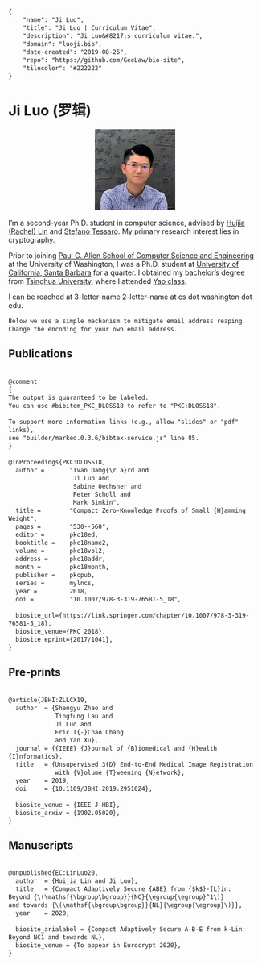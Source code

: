 ```bio-meta
{
    "name": "Ji Luo",
    "title": "Ji Luo | Curriculum Vitae",
    "description": "Ji Luo&#8217;s curriculum vitae.",
    "domain": "luoji.bio",
    "date-created": "2019-08-25",
    "repo": "https://github.com/GeeLaw/bio-site",
    "tilecolor": "#222222"
}
```

# Ji Luo<span aria-hidden="true"> (</span><span lang="zh-CN">罗辑</span><span aria-hidden="true">)</span>

<figure class="gl-page-background gl-float-right gl-image-box" style="text-align: center;"><img src="/assets/images/hero-image.jpg" alt="A photo of Ji Luo" width="160" height="160" style="max-width: 160px;" /></figure>

I’m a second-year Ph.D. student in computer science, advised by [Huijia (Rachel) Lin](https://homes.cs.washington.edu/~rachel/) and [Stefano Tessaro](https://homes.cs.washington.edu/~tessaro/). My primary research interest lies in cryptography.

Prior to joining [Paul G. Allen School of Computer Science and Engineering](https://www.cs.washington.edu/) at the University of Washington, I was a Ph.D. student at [University of California, Santa Barbara](https://cs.ucsb.edu/) for a quarter. I obtained my bachelor’s degree from [Tsinghua University](https://www.tsinghua.edu.cn/publish/thu2018en/index.html), where I attended [Yao class](http://iiis.tsinghua.edu.cn/en/).

I can be reached at <span id="_eml" class="gl-eml">3-letter-name 2-letter-name at cs dot washington dot edu</span>.

```bio-remove
Below we use a simple mechanism to mitigate email address reaping.
Change the encoding for your own email address.
```

<!--[bio][protect]
<script type="application/javascript">
window.setTimeout(function ()
{
var addr = [108,117,111,106,105,64,99,115,46,119,97,115,104,105,110,103,116,111,110,46,101,100,117];
addr = String.fromCharCode.apply(String, addr);
var eml = document.getElementById('_eml');
eml.innerHTML = '<a href="mailto:' + addr + '">' + addr + '</a>';
eml.removeAttribute('class');
}, 600);
</script>
[bio]-->

## Publications

```blog-bib

@comment
{
The output is guaranteed to be labeled.
You can use #bibitem_PKC_DLOSS18 to refer to "PKC:DLOSS18".

To support more information links (e.g., allow "slides" or "pdf" links),
see "builder/marked.0.3.6/bibtex-service.js" line 85.
}

@InProceedings{PKC:DLOSS18,
  author =       "Ivan Damg{\r a}rd and
                  Ji Luo and
                  Sabine Oechsner and
                  Peter Scholl and
                  Mark Simkin",
  title =        "Compact Zero-Knowledge Proofs of Small {H}amming Weight",
  pages =        "530--560",
  editor =       pkc18ed,
  booktitle =    pkc18name2,
  volume =       pkc18vol2,
  address =      pkc18addr,
  month =        pkc18month,
  publisher =    pkcpub,
  series =       mylncs,
  year =         2018,
  doi =          "10.1007/978-3-319-76581-5_18",

  biosite_url={https://link.springer.com/chapter/10.1007/978-3-319-76581-5_18},
  biosite_venue={PKC 2018},
  biosite_eprint={2017/1041},
}

```

## Pre-prints

```blog-bib

@article{JBHI:ZLLCX19,
  author  = {Shengyu Zhao and
             Tingfung Lau and
             Ji Luo and
             Eric I{-}Chao Chang
             and Yan Xu},
  journal = {{IEEE} {J}ournal of {B}iomedical and {H}ealth {I}nformatics},
  title   = {Unsupervised 3{D} End-to-End Medical Image Registration
             with {V}olume {T}weening {N}etwork},
  year    = 2019,
  doi     = {10.1109/JBHI.2019.2951024},

  biosite_venue = {IEEE J-HBI},
  biosite_arxiv = {1902.05020},
}

```

## Manuscripts

```blog-bib

@unpublished{EC:LinLuo20,
  author  = {Huijia Lin and Ji Luo},
  title   = {Compact Adaptively Secure {ABE} from {$k$}-{L}in:
Beyond {\(\mathsf{\bgroup\bgroup}}{NC}{\egroup{\egroup}^1\)}
and towards {\(\mathsf{\bgroup\bgroup}}{NL}{\egroup{\egroup}\)}},
  year    = 2020,

  biosite_arialabel = {Compact Adaptively Secure A-B-E from k-Lin: Beyond NC1 and towards NL},
  biosite_venue = {To appear in Eurocrypt 2020},
}

```
